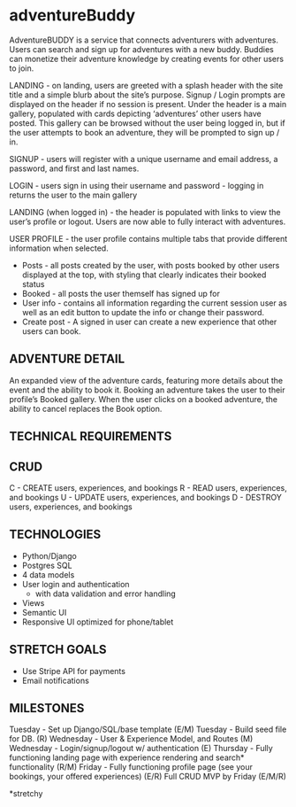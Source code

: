 # adventureBuddy

AdventureBUDDY is a service that connects adventurers with adventures. Users can search and sign up for adventures with a new buddy. Buddies can monetize their adventure knowledge by creating events for other users to join.

LANDING - on landing, users are greeted with a splash header with the site title and a simple blurb about the site’s purpose. Signup / Login prompts are displayed on the header if no session is present. Under the header is a main gallery, populated with cards depicting ‘adventures’ other users have posted. This gallery can be browsed without the user being logged in, but if the user attempts to book an adventure, they will be prompted to sign up / in.

SIGNUP - users will register with a unique username and email address, a password, and first and last names. 

LOGIN - users sign in using their username and password - logging in returns the user to the main gallery

LANDING  (when logged in) - the header is populated with links to view the user’s profile or logout. Users are now able to fully interact with adventures.

USER PROFILE - the user profile contains multiple tabs that provide different information when selected. 
 - Posts - all posts created by the user, with posts booked by other users displayed at the top, with styling that clearly indicates their booked status
 - Booked - all posts the user themself has signed up for
 - User info - contains all information regarding the current session user as well as an edit button to update the info or change their password.
 - Create post - A signed in user can create a new experience that other users can book.
 
## ADVENTURE DETAIL
An expanded view of the adventure cards, featuring more details about the event and the ability to book it. Booking an adventure takes the user to their profile’s Booked gallery. When the user clicks on a booked adventure, the ability to cancel replaces the Book option. 

## TECHNICAL REQUIREMENTS

## CRUD
C - CREATE users, experiences, and bookings
R - READ users, experiences, and bookings
U - UPDATE users, experiences, and bookings
D - DESTROY users, experiences, and bookings

## TECHNOLOGIES
- Python/Django
- Postgres SQL
- 4 data models
- User login and authentication
    - with data validation and error handling
- Views
- Semantic UI
- Responsive UI optimized for phone/tablet


## STRETCH GOALS

- Use Stripe API for payments
- Email notifications

## MILESTONES
Tuesday - Set up Django/SQL/base template (E/M)
Tuesday - Build seed file for DB. (R)
Wednesday - User & Experience Model, and Routes (M)
Wednesday - Login/signup/logout w/ authentication (E)
Thursday - Fully functioning landing page with experience rendering and search* functionality (R/M)
Friday - Fully functioning profile page (see your bookings, your offered experiences) (E/R)
Full CRUD MVP by Friday (E/M/R)

*stretchy

